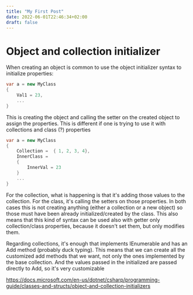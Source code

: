 ```yaml
---
title: "My First Post"
date: 2022-06-01T22:46:34+02:00
draft: false
---
```


# Object and collection initializer

When creating an object is common to use the object initializer syntax to initialize properties:

```csharp
var a = new MyClass
{
    Val1 = 23,
    ...
}
```

This is creating the object and calling the setter on the created object to assign the properties. 
This is different if one is trying to use it with collections and class (?) properties 

```csharp
var a = new MyClass
{
    Collection =  { 1, 2, 3, 4},
    InnerClass = 
    {
        InnerVal = 23
    }
    ...
}
```
For the collection, what is happening is that it's adding those values to the collection.
For the class, it's calling the setters on those properties. 
In both cases this is not creating anything (either a collection or a new object) so those must have been already initialized/created by the class.
This also means that this kind of syntax can be used also with getter only collection/class properties, because it doesn't set them, but only modifies them.


Regarding collections, it's enough that implements IEnumerable and has an Add method (probably duck typing). This means that we can create all the customized add methods that we want, not only the ones implemented by the base collection. 
And the values passed in the initialized are passed directly to Add, so it's very customizable




https://docs.microsoft.com/en-us/dotnet/csharp/programming-guide/classes-and-structs/object-and-collection-initializers